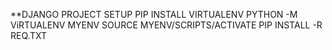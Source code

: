 **DJANGO PROJECT SETUP
PIP INSTALL VIRTUALENV
PYTHON -M ViRTUALENV MYENV
SOURCE MYENV/SCRIPTS/ACTIVATE
PIP INSTALL -R REQ.TXT